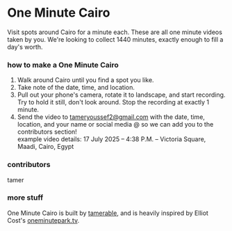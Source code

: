 # One Minute Cairo
Visit spots around Cairo for a minute each. These are all one minute videos taken by you. We're looking to collect 1440 minutes, exactly enough to fill a day's worth.

### how to make a One Minute Cairo
1. Walk around Cairo until you find a spot you like.
2. Take note of the date, time, and location.
3. Pull out your phone's camera, rotate it to landscape, and start recording. Try to hold it still, don't look around. Stop the recording at exactly 1 minute.
4. Send the video to tameryoussef2@gmail.com with the date, time, location, and your name or social media @ so we can add you to the contributors section!  
example video details: 17 July 2025 – 4:38 P.M. – Victoria Square, Maadi, Cairo, Egypt

### contributors
tamer

### more stuff
One Minute Cairo is built by [tamerable](https://tamerable.com), and is heavily inspired by Elliot Cost's [oneminutepark.tv](oneminutepark.tv).

